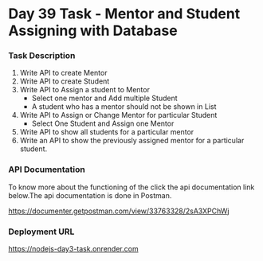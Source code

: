 <h1>Day 39 Task - Mentor and Student Assigning with Database</h1>
<h3>Task Description</h3>
<ol type="1">
  <li>Write API to create Mentor
</li>
  <li>Write API to create Student
</li>
  <li>Write API to Assign a student to Mentor
<ul type="square">
  <li>Select one mentor and Add multiple Student 
</li>
  <li>A student who has a mentor should not be shown in List</li>
</ul>
  </li>
  <li>Write API to Assign or Change Mentor for particular Student
<ul type="square">
  <li>Select One Student and Assign one Mentor</li>
</ul></li>
  <li>Write API to show all students for a particular mentor
</li>
  <li>Write an API to show the previously assigned mentor for a particular student.
</li>
</ol>
<h3>API Documentation</h3>
<p>To know more about the functioning of the click the api documentation link below.The api documentation is done in Postman.</p>
<a href="https://documenter.getpostman.com/view/33763328/2sA3XPChWj">https://documenter.getpostman.com/view/33763328/2sA3XPChWj</a>
<h3>Deployment URL</h3>
<a href="https://nodejs-day3-task.onrender.com">https://nodejs-day3-task.onrender.com</a>
